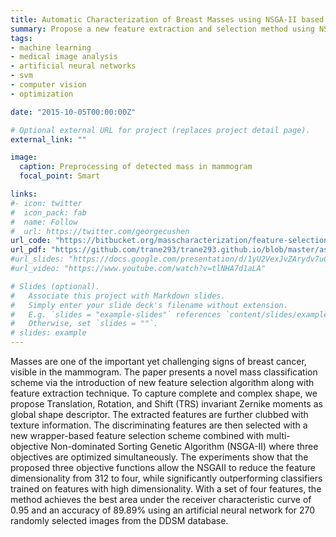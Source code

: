 ```yaml
---
title: Automatic Characterization of Breast Masses using NSGA-II based Feature Selection
summary: Propose a new feature extraction and selection method using NSGA-II for classifying masses as benign or malignant.
tags:
- machine learning
- medical image analysis
- artificial neural networks
- svm
- computer vision
- optimization

date: "2015-10-05T00:00:00Z"

# Optional external URL for project (replaces project detail page).
external_link: ""

image:
  caption: Preprocessing of detected mass in mammogram
  focal_point: Smart

links:
#- icon: twitter
#  icon_pack: fab
#  name: Follow
#  url: https://twitter.com/georgecushen
url_code: "https://bitbucket.org/masscharacterization/feature-selection/src/master/"
url_pdf: "https://github.com/trane293/trane293.github.io/blob/master/assets/projects/MassClassification.pdf"
#url_slides: "https://docs.google.com/presentation/d/1yU2VexJvZArydv7uCyEJPfAUQ0V0n8glGWEByNfmbJE/edit#slide=id.g36cafe990e_0_61"
#url_video: "https://www.youtube.com/watch?v=tlNHA7d1aLA"

# Slides (optional).
#   Associate this project with Markdown slides.
#   Simply enter your slide deck's filename without extension.
#   E.g. `slides = "example-slides"` references `content/slides/example-slides.md`.
#   Otherwise, set `slides = ""`.
# slides: example
---
```


Masses are one of the important yet challenging signs of breast cancer, visible in the mammogram. The paper presents a novel mass classification scheme via the introduction of new feature selection algorithm along with feature extraction technique. To capture complete and complex shape, we propose Translation, Rotation, and Shift (TRS) invariant Zernike moments as global shape descriptor. The extracted features are further clubbed with texture information. The discriminating features are then selected with a new wrapper-based feature selection scheme combined with multi-objective Non-dominated Sorting Genetic Algorithm (NSGA-II) where three objectives are optimized simultaneously. The experiments show that the proposed three objective functions allow the NSGAII to reduce the feature dimensionality from 312 to four, while significantly outperforming classifiers trained on features with high dimensionality. With a set of four features, the method achieves the best area under the receiver characteristic curve of 0.95 and an accuracy of 89.89% using an artificial neural network for 270 randomly selected images from the DDSM database.
